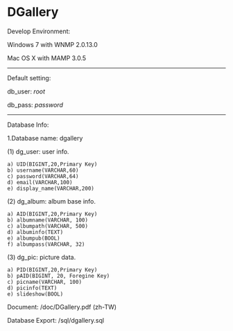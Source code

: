 DGallery
========

Develop Environment: 

Windows 7 with WNMP 2.0.13.0

Mac OS X with MAMP 3.0.5

---
Default setting: 

db_user: *root*

db_pass: *password*

---

Database Info:

1.Database name: dgallery

  (1) dg_user: user info. 

    a) UID(BIGINT,20,Primary Key)
    b) username(VARCHAR,60)
    c) password(VARCHAR,64)
    d) email(VARCHAR,100)
    e) display_name(VARCHAR,200)


  (2) dg_album: album base info. 

    a) AID(BIGINT,20,Primary Key)
    b) albumname(VARCHAR, 100)
    c) albumpath(VARCHAR, 500)
    d) albuminfo(TEXT)
    e) albumpub(BOOL)
    f) albumpass(VARCHAR, 32)

  (3) dg_pic: picture data. 

    a) PID(BIGINT,20,Primary Key)
    b) pAID(BIGINT, 20, Foregine Key)
    c) picname(VARCHAR, 100)
    d) picinfo(TEXT)
    e) slideshow(BOOL)

Document:
/doc/DGallery.pdf (zh-TW)

Database Export:
/sql/dgallery.sql
